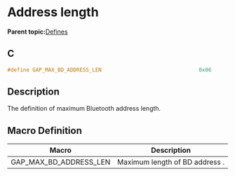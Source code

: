 # Address length

**Parent topic:**[Defines](GUID-9781CD29-3C4B-41EE-8F98-355D2AA99482.md)

## C

```c
#define GAP_MAX_BD_ADDRESS_LEN                               0x06
```

## Description

The definition of maximum Bluetooth address length.

## Macro Definition

|Macro|Description|
|-----|-----------|
|GAP\_MAX\_BD\_ADDRESS\_LEN|Maximum length of BD address .|

